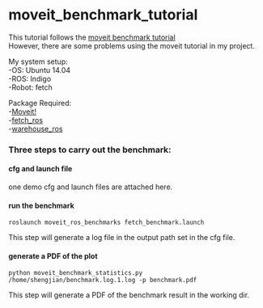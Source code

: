 # moveit_benchmark_tutorial
This tutorial follows the [moveit benchmark tutorial](http://docs.ros.org/indigo/api/moveit_tutorials/html/doc/benchmarking_tutorial.html)  
However, there are some problems using the moveit tutorial in my project.

My system setup:  
-OS: Ubuntu 14.04  
-ROS: Indigo  
-Robot: fetch  

Package Required:  
-[Moveit!](https://github.com/ros-planning/moveit)  
-[fetch_ros](https://github.com/fetchrobotics/fetch_ros)  
-[warehouse_ros](https://github.com/ros-planning/warehouse_ros)  

### Three steps to carry out the benchmark:  

#### cfg and launch file
one demo cfg and launch files are attached here.  

#### run the benchmark
```
roslaunch moveit_ros_benchmarks fetch_benchmark.launch
```  
This step will generate a log file in the output path set in the cfg file.  

#### generate a PDF of the plot
```
python moveit_benchmark_statistics.py /home/shengjian/benchmark.log.1.log -p benchmark.pdf
```
This step will generate a PDF of the benchmark result in the working dir.

